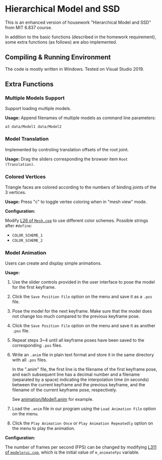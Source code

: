 # Hierarchical Model and SSD

This is an enhanced version of housework "Hierarchical Model and SSD" from MIT 6.837 course.

In addition to the basic functions (described in the homework requirement), some extra functions (as follows) are also implemented.

## Compiling & Running Environment

The code is mostly written in Windows. Tested on Visual Studio 2019.

## Extra Functions

### Multiple Models Support

Support loading multiple models.

**Usage:** Append filenames of multiple models as command line parameters:

`a3 data/Model1 data/Model2`

### Model Translation

Implemented by controling translation offsets of the root joint.

**Usage:** Drag the sliders corresponding the browser item `Root (Translation)`.

### Colored Vertices

Triangle faces are colored according to the numbers of binding joints of the 3 vertices.

**Usage:** Press "c" to toggle vertex coloring when in "mesh view" mode.

**Configuration:**

Modify [L26 of `Mesh.cpp`](Mesh.cpp#L26) to use different color schemes. Possible strings after `#define`:
- `COLOR_SCHEME_1`
- `COLOR_SCHEME_2`

### Model Animation

Users can create and display simple animations.

**Usage:**

1. Use the slider controls provided in the user interface to pose the model for the first keyframe.
2. Click the `Save Position File` option on the menu and save it as a `.pos` file.
3. Pose the model for the next keyframe. Make sure that the model does not change too much compared to the previous keyframe pose.
4. Click the `Save Position File` option on the menu and save it as another `.pos` file.
5. Repeat steps 3~4 until all keyframe poses have been saved to the corresponding `.pos` files.
6. Write an `.anim` file in plain text format and store it in the same directory with all `.pos` files.

   In the ".anim" file, the first line is the filename of the first keyframe pose, and each subsequent line has a decimal number and a filename (separated by a space) indicating the interpolation time (in seconds) between the current keyframe and the previous keyframe, and the filename of the current keyframe pose, respectively.

   See [animation/Model1.anim](animation/Model1.anim) for example.

7. Load the `.anim` file in our program using the `Load Animation File` option on the menu.
8. Click the `Play Animation Once` or `Play Animation Repeatedly` option on the menu to play the animation.

**Configuration:**

The number of frames per second (FPS) can be changed by modifying [L311 of `modelerui.cpp`](modelerui.cpp#L311), which is the initial value of `m_animateFps` variable.
